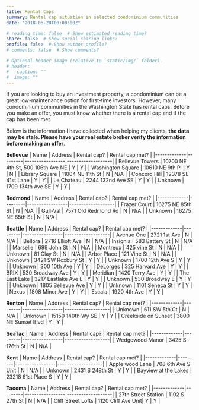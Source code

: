 ```yaml
---
title: Rental Caps
summary: Rental cap situation in selected condominium communities
date: "2018-06-28T00:00:00Z"

# reading_time: false  # Show estimated reading time?
share: false  # Show social sharing links?
profile: false  # Show author profile?
# comments: false  # Show comments?

# Optional header image (relative to `static/img/` folder).
# header:
#   caption: ""
#  image: ""
---
```


If you are looking to buy an investment property, a condominium can be a great low-maintenance option for first-time investors. However, many condominium communities in the Washington State has rental caps. Before you make an offer, you must know whether there is a rental cap and if the cap has been met.

Below is the information I have collected when helping my clients, **the data may be stale. Please have your real estate broker verify the information before making an offer**. 

**Bellevue**
| Name | Address | Rental cap? | Rental cap met? |
|-------------|---------|-----------------|-------------------|
| Bellevue Towers | 10700 NE 4th St, 500 106th Ave NE | Y | Y |
| Washington Square | 10610 NE 9th Pl | Y | N |
| Library Square | 11004 NE 11th St | N | N/A |
| Concord Hill | 12378 SE 41st Lane | Y | Y |
| Le Chateau | 2244 132nd Ave SE | Y | Y |
| Unknown | 1709 134th Ave SE | Y | Y |

**Redmond**
| Name | Address | Rental cap? | Rental cap met? |
|-------------|---------|-----------------|-------------------|
| Frazer Court | 16275 NE 85th St | N | N/A |
| Gull-Val | 7571 Old Redmond Rd | N | N/A |
| Unknown | 16275 NE 85th St | N | N/A |

**Seattle**
| Name | Address | Rental cap? | Rental cap met? |
|-------------|---------|-----------------|-------------------|
| Avenue One | 2721 1st Ave | N | N/A |
| Bellora | 2716 Elliott Ave | N | N/A |
| Insignia | 583 Battery St | N | N/A |
| Marselle | 699 John St | N | N/A |
| Montreux | 425 vine St | N | N/A |
| Unknown | 81 Clay St | N | N/A |
| Arbor Place | 121 Vine St | N | N/A |
| Unknown | 3421 SW Roxbury St | Y | Y |
| Unknown | 1700 12th Ave S | Y | Y |
| Unknown | 300 10th Ave  | Y | Y |
| DeLorges | 325 Harvard Ave | Y | Y |
| BRIX | 530 Broadway Ave | Y | Y |
| Meridian | 1420 Terry Ave | Y | Y |
| The East Lake | 3217 Eastlake Ave E | Y | Y |
| Unknown | 530 Broadway E | Y | Y |
| Unknown | 1805 Bellevue Ave | Y | Y |
| Unknown | 1101 Seneca St | Y | Y |
| Nexus | 1808 Minor Ave | Y | Y |
| Escala | 1920 4th Ave | Y | Y |

**Renton**
| Name | Address | Rental cap? | Rental cap met? |
|-------------|---------|-----------------|-------------------|
| Unknown | 611 SW 5th Ct  | N | N/A |
| Unknown | 15150 140th Wy SE  | Y | Y |
| Creekside on Sunset | 3800 NE Sunset Blvd | Y | Y |

**SeaTac**
| Name | Address | Rental cap? | Rental cap met? |
|-------------|---------|-----------------|-------------------|
| Wedgewood Manor | 3425 S 176th St | N | N/A |

**Kent**
| Name | Address | Rental cap? | Rental cap met? |
|-------------|---------|-----------------|-------------------|
| Apple wood Lane | 708 6th Ave S Unit | N | N/A |
| Unknown | 2431 S 248th St  | Y | Y |
| Bayview at the Lakes  | 23218 61st Place S  | Y | Y |

**Tacoma**
| Name | Address | Rental cap? | Rental cap met? |
|-------------|---------|-----------------|-------------------|
| 27th Street Station | 1102 S 27th St | N | N/A |
| Cliff Street Lofts | 1120 Cliff Ave Unit| Y | Y |